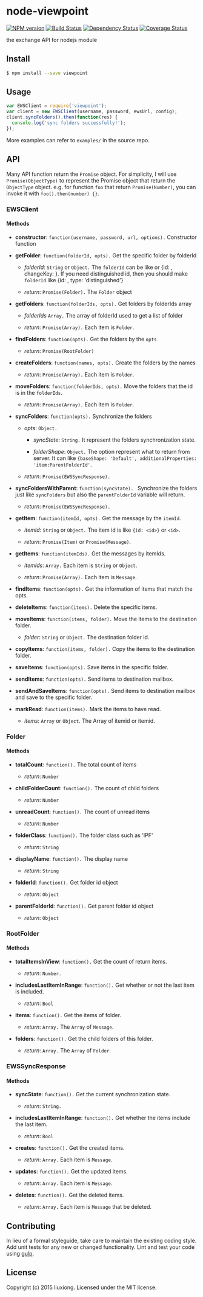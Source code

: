 # node-viewpoint
[![NPM version][npm-image]][npm-url] [![Build Status][travis-image]][travis-url] [![Dependency Status][daviddm-image]][daviddm-url] [![Coverage Status][coveralls-image]][coveralls-url]

the exchange API for nodejs module


## Install

```bash
$ npm install --save viewpoint
```


## Usage

```javascript
var EWSClient = require('viewpoint');
var client = new EWSClient(username, password, ewsUrl, config);
client.syncFolders().then(function(res) {
  console.log('sync folders successfully!');
});
```

More examples can refer to `examples/` in the source repo.

## API

Many API function return the `Promise` object. For simplicity, I will use `Promise(ObjectType)` to represent the Promise object that return the `ObjectType` object. e.g. for function `foo` that return `Promise(Number)`, you can invoke it with
`foo().then(number) {}`.

### EWSClient

#### Methods

* **constructor**: `function(username, password, url, options).` Constructor function

* **getFolder**: `function(folderId, opts).` Get the specific folder by folderId

  * *folderId*: `String` or `Object.` The `folderId` can be like <id> or {id: <id>, changeKey: <key>}. If you need distinguished id, then you should make `folderId` like {id: <id>, type: 'distinguished'}

  * *return*: `Promise(Folder).` The `Folder` object

* **getFolders**: `function(folderIds, opts).` Get folders by folderIds array

  * *folderIds* `Array.` The array of folderId used to get a list of folder

  * *return*: `Promise(Array).` Each item is `Folder`.

* **findFolders**: `function(opts).` Get the folders by the `opts`

  * *return*: `Promise(RootFolder)`

* **createFolders**: `function(names, opts).` Create the folders by the names

  * *return*: `Promise(Array).` Each item is `Folder`.

* **moveFolders**: `function(folderIds, opts).` Move the folders that the id is in the `folderIds`.

  * *return*: `Promise(Array).` Each item is `Folder`.

* **syncFolders**: `function(opts).` Synchronize the folders

  * *opts*: `Object.`

    * *syncState*: `String.` It represent the folders synchronization state.

    * *folderShape*: `Object.` The option represent what to return from server. It can like `{baseShape: 'Default', additionalProperties: 'item:ParentFolderId'`.

  * *return*: `Promise(EWSSyncResponse).`

* **syncFoldersWithParent**: `function(syncState). ` Synchronize the folders just like `syncFolders` but also the `parentFolderId` variable will return.

  * *return*: `Promise(EWSSyncResponse).`

* **getItem**: `function(itemId, opts).` Get the message by the `itemId`.

  * *itemId*: `String` or `Object.` The item id is like `{id: <id>}` or `<id>`.

  * *return*: `Promise(Item)` or `Promise(Message)`.

* **getItems**: `function(itemIds).` Get the messages by itemIds.

  * *itemIds*: `Array.` Each item is `String` or `Object`.

  * *return*: `Promise(Array).` Each item is `Message`.

* **findItems**: `function(opts).` Get the information of items that match the opts.

* **deleteItems**: `function(items).` Delete the specific items.

* **moveItems**: `function(items, folder).` Move the items to the destination folder.

  * *folder*: `String` or `Object.` The destination folder id.

* **copyItems**: `function(items, folder).` Copy the items to the destination folder.

* **saveItems**: `function(opts).` Save items in the specific folder.

* **sendItems**: `function(opts).` Send items to destination mailbox.

* **sendAndSaveItems**: `function(opts).` Send items to destination mailbox and save to the specific folder.

* **markRead**: `function(items).` Mark the items to have read.

  * *items*: `Array` or `Object`. The Array of itemid or itemid.

### Folder

#### Methods

* **totalCount**: `function().` The total count of items

  * *return*: `Number`

* **childFolderCount**: `function().` The count of child folders

  * *return*: `Number`

* **unreadCount**: `function().` The count of unread items

  * *return*: `Number`

* **folderClass**: `function().` The folder class such as 'IPF'

  * *return*: `String`

* **displayName**: `function().` The display name

  * *return*: `String`

* **folderId**: `function().` Get folder id object

  * *return*: `Object`

* **parentFolderId**: `function().` Get parent folder id object

  * *return*: `Object`

### RootFolder

#### Methods

* **totalItemsInView**: `function().` Get the count of return items.

  * *return*: `Number.`

* **includesLastItemInRange**: `function().` Get whether or not the last item is included.

  * *return*: `Bool`

* **items**: `function().` Get the items of folder.

  * *return*: `Array.` The `Array` of `Message`.

* **folders**: `function().` Get the child folders of this folder.

  * *return*: `Array.` The `Array` of `Folder`.

### EWSSyncResponse

#### Methods

* **syncState**: `function().` Get the current synchronization state.

  * *return*: `String.`

* **includesLastItemInRange**: `function().` Get whether the items include the last item.

  * *return*: `Bool`

* **creates**: `function().` Get the created items.

  * *return*: `Array.` Each item is `Message`.

* **updates**: `function().` Get the updated items.

  * *return*: `Array.` Each item is `Message`.

* **deletes**: `function().` Get the deleted items.

  * *return*: `Array.` Each item is `Message` that be deleted.

## Contributing

In lieu of a formal styleguide, take care to maintain the existing coding style. Add unit tests for any new or changed functionality. Lint and test your code using [gulp](http://gulpjs.com/).


## License

Copyright (c) 2015 liuxiong. Licensed under the MIT license.



[npm-url]: https://npmjs.org/package/node-viewpoint
[npm-image]: https://badge.fury.io/js/node-viewpoint.svg
[travis-url]: https://travis-ci.org/liuxiong332/node-viewpoint
[travis-image]: https://travis-ci.org/liuxiong332/node-viewpoint.svg?branch=master
[daviddm-url]: https://david-dm.org/liuxiong332/node-viewpoint
[daviddm-image]: https://david-dm.org/liuxiong332/node-viewpoint.svg?theme=shields.io
[coveralls-url]: https://coveralls.io/r/liuxiong332/node-viewpoint
[coveralls-image]: https://coveralls.io/repos/liuxiong332/node-viewpoint/badge.png
